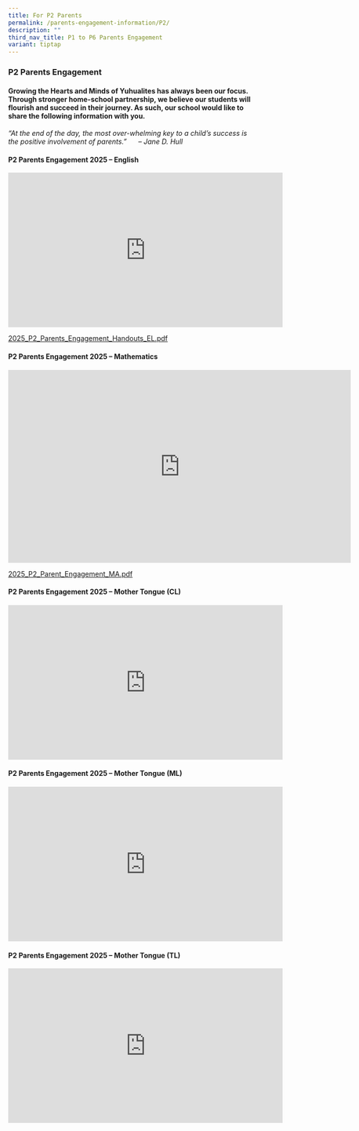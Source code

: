 ```yaml
---
title: For P2 Parents
permalink: /parents-engagement-information/P2/
description: ""
third_nav_title: P1 to P6 Parents Engagement
variant: tiptap
---
```

<h3>P2 Parents Engagement</h3>
<h4>Growing the Hearts and Minds of Yuhualites has always been our focus. Through stronger home-school partnership, we believe our students will flourish and succeed in their journey. As such, our school would like to share the following information with you.</h4>
<p><em>“At the end of the day, the most over-whelming key to a child’s success is the positive involvement of parents.”&nbsp; &nbsp; &nbsp; – Jane D. Hull</em>
</p>
<h4><strong>P2 Parents Engagement 2025 – English</strong></h4>
<div class="iframe-wrapper">
<iframe height="315" width="560" allowfullscreen="true" frameborder="0" src="https://www.youtube.com/embed/yrandZCqQUg?si=dwCZnLi2aGHyt2Id"></iframe>
</div>
<p><a href="/files/2025_P2_Parents_Engagement_Handouts_EL.pdf" rel="noopener nofollow" target="_blank">2025_P2_Parents_Engagement_Handouts_EL.pdf</a>
</p>
<h4><strong>P2 Parents Engagement 2025 – Mathematics</strong></h4>
<div class="iframe-wrapper">
<iframe height="393" width="699" allowfullscreen="true" frameborder="0" src="https://www.youtube.com/embed/2gQjlHi8Wrs?si=ff9HQ_Y_DOBnrcd7"></iframe>
</div>
<p><a href="/files/2025_P2_Parent_Engagement_MA.pdf" rel="noopener nofollow" target="_blank">2025_P2_Parent_Engagement_MA.pdf</a>
</p>
<h4><strong>P2 Parents Engagement 2025 – Mother Tongue (CL)</strong></h4>
<div class="iframe-wrapper">
<iframe height="315" width="560" allowfullscreen="true" frameborder="0" src="https://www.youtube.com/embed/eWiyjAGISo8?si=YOh5w6fatHeXVApE"></iframe>
</div>
<h4><strong>P2 Parents Engagement 2025 – Mother Tongue (ML)</strong></h4>
<div class="iframe-wrapper">
<iframe height="315" width="560" allowfullscreen="true" frameborder="0" src="https://www.youtube.com/embed/H4hWDDXv9IM?si=1JGq1JUJPonnruh3"></iframe>
</div>
<h4><strong>P2 Parents Engagement 2025 – Mother Tongue (TL)</strong></h4>
<div class="iframe-wrapper">
<iframe height="315" width="560" allowfullscreen="true" frameborder="0" src="https://www.youtube.com/embed/s54idcOrqdI?si=ZLk-SwzZW0Y2lWrC"></iframe>
</div>
<p></p>